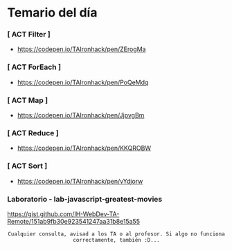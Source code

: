 # Temario del día

### [ ACT Filter ]
- https://codepen.io/TAIronhack/pen/ZErogMa

### [ ACT ForEach ]
- https://codepen.io/TAIronhack/pen/PoQeMdq

### [ ACT Map ]
- https://codepen.io/TAIronhack/pen/JjpvgBm

### [ ACT Reduce ]
- https://codepen.io/TAIronhack/pen/KKQROBW

### [ ACT Sort ]
- https://codepen.io/TAIronhack/pen/vYdjorw

### Laboratorio - lab-javascript-greatest-movies
https://gist.github.com/IH-WebDev-TA-Remote/151ab9fb30e923541247aa31b8e15a55

<div align="center">

```
Cualquier consulta, avisad a los TA o al profesor. Si algo no funciona correctamente, también :D...
```

</div>
